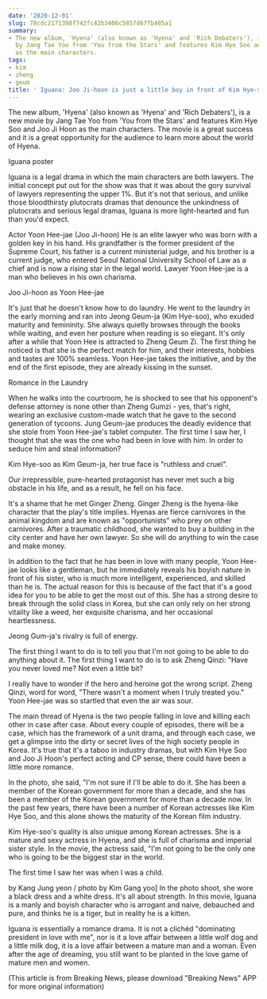 ```yaml
---
date: '2020-12-01'
slug: 78cdc2171398f742fc42b3406c5857d67fb485a1
summary:
- The new album, 'Hyena' (also known as 'Hyena' and 'Rich Debaters'), is a new movie
  by Jang Tae Yoo from 'You from the Stars' and features Kim Hye Soo and Joo Ji Hoon
  as the main characters.
tags:
- kim
- zheng
- geum
title: ' Iguana: Joo Ji-hoon is just a little boy in front of Kim Hye-soo. '
---
```


 The new album, 'Hyena' (also known as 'Hyena' and 'Rich Debaters'), is a new movie by Jang Tae Yoo from 'You from the Stars' and features Kim Hye Soo and Joo Ji Hoon as the main characters. The movie is a great success and it is a great opportunity for the audience to learn more about the world of Hyena.

Iguana poster  

Iguana is a legal drama in which the main characters are both lawyers. The initial concept put out for the show was that it was about the gory survival of lawyers representing the upper 1%. But it's not that serious, and unlike those bloodthirsty plutocrats dramas that denounce the unkindness of plutocrats and serious legal dramas, Iguana is more light-hearted and fun than you'd expect.

Actor Yoon Hee-jae (Joo Ji-hoon)
He is an elite lawyer who was born with a golden key in his hand. His grandfather is the former president of the Supreme Court, his father is a current ministerial judge, and his brother is a current judge, who entered Seoul National University School of Law as a chief and is now a rising star in the legal world. Lawyer Yoon Hee-jae is a man who believes in his own charisma.

Joo Ji-hoon as Yoon Hee-jae  

It's just that he doesn't know how to do laundry. He went to the laundry in the early morning and ran into Jeong Geum-ja (Kim Hye-soo), who exuded maturity and femininity.
She always quietly browses through the books while waiting, and even her posture when reading is so elegant. It's only after a while that Yoon Hee is attracted to Zheng Geum Zi. The first thing he noticed is that she is the perfect match for him, and their interests, hobbies and tastes are 100% seamless. Yoon Hee-jae takes the initiative, and by the end of the first episode, they are already kissing in the sunset.

Romance in the Laundry  

When he walks into the courtroom, he is shocked to see that his opponent's defense attorney is none other than Zheng Gumzi - yes, that's right, wearing an exclusive custom-made watch that he gave to the second generation of tycoons. Jung Geum-jae produces the deadly evidence that she stole from Yoon Hee-jae's tablet computer. The first time I saw her, I thought that she was the one who had been in love with him. In order to seduce him and steal information?

Kim Hye-soo as Kim Geum-ja, her true face is "ruthless and cruel".  

Our irrepressible, pure-hearted protagonist has never met such a big obstacle in his life, and as a result, he fell on his face.

It's a shame that he met Ginger Zheng. Ginger Zheng is the hyena-like character that the play's title implies. Hyenas are fierce carnivores in the animal kingdom and are known as "opportunists" who prey on other carnivores. After a traumatic childhood, she wanted to buy a building in the city center and have her own lawyer. So she will do anything to win the case and make money.

In addition to the fact that he has been in love with many people, Yoon Hee-jae looks like a gentleman, but he immediately reveals his boyish nature in front of his sister, who is much more intelligent, experienced, and skilled than he is. The actual reason for this is because of the fact that it's a good idea for you to be able to get the most out of this. She has a strong desire to break through the solid class in Korea, but she can only rely on her strong vitality like a weed, her exquisite charisma, and her occasional heartlessness.

Jeong Gum-ja's rivalry is full of energy.  

The first thing I want to do is to tell you that I'm not going to be able to do anything about it. The first thing I want to do is to ask Zheng Qinzi: "Have you never loved me? Not even a little bit?

I really have to wonder if the hero and heroine got the wrong script. Zheng Qinzi, word for word, "There wasn't a moment when I truly treated you." Yoon Hee-jae was so startled that even the air was sour.

The main thread of Hyena is the two people falling in love and killing each other in case after case. About every couple of episodes, there will be a case, which has the framework of a unit drama, and through each case, we get a glimpse into the dirty or secret lives of the high society people in Korea. It's true that it's a taboo in industry dramas, but with Kim Hye Soo and Joo Ji Hoon's perfect acting and CP sense, there could have been a little more romance.

In the photo, she said, "I'm not sure if I'll be able to do it. She has been a member of the Korean government for more than a decade, and she has been a member of the Korean government for more than a decade now. In the past few years, there have been a number of Korean actresses like Kim Hye Soo, and this alone shows the maturity of the Korean film industry.

Kim Hye-soo's quality is also unique among Korean actresses. She is a mature and sexy actress in Hyena, and she is full of charisma and imperial sister style. In the movie, the actress said, "I'm not going to be the only one who is going to be the biggest star in the world.

The first time I saw her was when I was a child.  

by Kang Jung yeon / photo by Kim Gang yoo] In the photo shoot, she wore a black dress and a white dress. It's all about strength. In this movie, Iguana is a manly and boyish character who is arrogant and naive, debauched and pure, and thinks he is a tiger, but in reality he is a kitten.

Iguana is essentially a romance drama. It is not a clichéd "dominating president in love with me", nor is it a love affair between a little wolf dog and a little milk dog, it is a love affair between a mature man and a woman. Even after the age of dreaming, you still want to be planted in the love game of mature men and women.

(This article is from Breaking News, please download "Breaking News" APP for more original information)

 
        